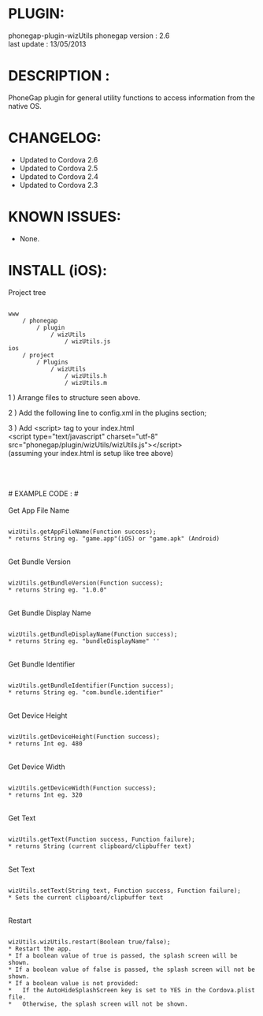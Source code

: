 


# PLUGIN: 

phonegap-plugin-wizUtils
phonegap version : 2.6<br />
last update : 13/05/2013<br />


# DESCRIPTION :

PhoneGap plugin for general utility functions to access information from the native OS.


# CHANGELOG: 
- Updated to Cordova 2.6
- Updated to Cordova 2.5
- Updated to Cordova 2.4
- Updated to Cordova 2.3


# KNOWN ISSUES:
- None.


# INSTALL (iOS): #

Project tree<br />

<pre><code>
www
    / phonegap
        / plugin
            / wizUtils
                / wizUtils.js
ios
    / project
        / Plugins
            / wizUtils
                / wizUtils.h
                / wizUtils.m
</code></pre>



1 ) Arrange files to structure seen above.


2 ) Add the following line to config.xml in the plugins section;<br />
<plugin name="WizUtils" value="WizUtils" />


3 ) Add \<script\> tag to your index.html<br />
\<script type="text/javascript" charset="utf-8"
src="phonegap/plugin/wizUtils/wizUtils.js"\>\</script\><br />
(assuming your index.html is setup like tree above)

<br />
<br />
<br />
# EXAMPLE CODE : #
<br />
<br />
Get App File Name<br />
<pre><code>
wizUtils.getAppFileName(Function success);
* returns String eg. "game.app"(iOS) or "game.apk" (Android)
</code></pre>
<br />
Get Bundle Version<br />
<pre><code>
wizUtils.getBundleVersion(Function success); 
* returns String eg. "1.0.0"
</code></pre>
<br />
Get Bundle Display Name<br />
<pre><code>
wizUtils.getBundleDisplayName(Function success); 
* returns String eg. "bundleDisplayName" ''
</code></pre>
<br />
Get Bundle Identifier<br />
<pre><code>
wizUtils.getBundleIdentifier(Function success);
* returns String eg. "com.bundle.identifier"
</code></pre>
<br />
Get Device Height<br />
<pre><code>
wizUtils.getDeviceHeight(Function success); 
* returns Int eg. 480
</code></pre>
<br />
Get Device Width<br />
<pre><code>
wizUtils.getDeviceWidth(Function success); 
* returns Int eg. 320
</code></pre>
<br />
Get Text<br />
<pre><code>
wizUtils.getText(Function success, Function failure);
* returns String (current clipboard/clipbuffer text)
</code></pre>
<br />
Set Text<br />
<pre><code>
wizUtils.setText(String text, Function success, Function failure);
* Sets the current clipboard/clipbuffer text
</code></pre>
<br />
Restart<br />
<pre><code>
wizUtils.wizUtils.restart(Boolean true/false);
* Restart the app.
* If a boolean value of true is passed, the splash screen will be shown.
* If a boolean value of false is passed, the splash screen will not be shown.
* If a boolean value is not provided:
*   If the AutoHideSplashScreen key is set to YES in the Cordova.plist file.
*   Otherwise, the splash screen will not be shown.
</code></pre>
<br />
